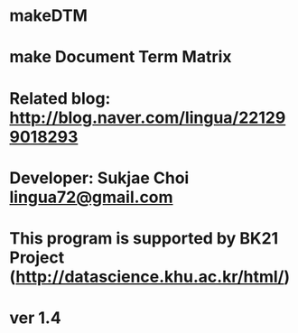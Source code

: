 # makeDTM
# make Document Term Matrix
# Related blog: http://blog.naver.com/lingua/221299018293
# Developer: Sukjae Choi lingua72@gmail.com
# This program is supported by BK21 Project (http://datascience.khu.ac.kr/html/)
# ver 1.4
